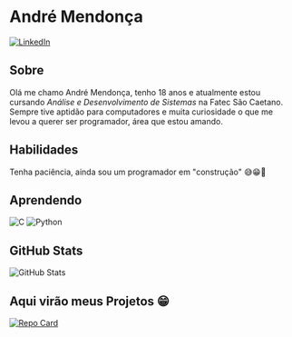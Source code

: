 # André Mendonça
[![LinkedIn](https://img.shields.io/badge/LinkedIn-000?style=for-the-badge&logo=linkedin&logoColor=0E76A8)](https://www.linkedin.com/in/andr%C3%A9-mendon%C3%A7a-4bb409238/)

## Sobre
Olá me chamo André Mendonça, tenho 18 anos e atualmente estou cursando *Análise e Desenvolvimento de Sistemas* na Fatec São Caetano. Sempre tive aptidão para computadores e muita curiosidade o que me levou a querer ser programador, área que estou amando. 

## Habilidades
Tenha paciência, ainda sou um programador em "construção" 😅😁🚧
## Aprendendo
![C](https://img.shields.io/badge/C-000?style=for-the-badge&logo=c) 	![Python](https://img.shields.io/badge/Python-000?style=for-the-badge&logo=python)
## GitHub Stats
![GitHub Stats](https://github-readme-stats.vercel.app/api?username=andre-mendoncaa&theme=transparent&bg_color=000&border_color=30A3DC&show_icons=true&icon_color=30A3DC&title_color=E94D5F&text_color=FFF)
## Aqui virão meus Projetos 😁
[![Repo Card](https://github-readme-stats.vercel.app/api/pin/?username=andre-mendoncaa&repo=dio-lab-open-source&bg_color=000&border_color=30A3DC&show_icons=true&icon_color=30A3DC&title_color=E94D5F&text_color=FFF)](https://github.com/andre-mendoncaa/dio-lab-open-source)
